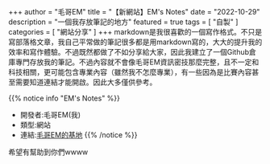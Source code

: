 +++
author = "毛哥EM"
title = "【新網站】EM's Notes"
date = "2022-10-29"
description = "一個我存放筆記的地方"
featured = true
tags = [  "自製"
]
categories = [
    "網站分享"
]
+++
markdown是我很喜歡的一個寫作格式。不只是寫部落格文章，我自己平常做的筆記很多都是用markdown寫的，大大的提升我的效率和寫作體驗。不過既然都做了不如分享給大家，因此我建立了一個Github倉庫專門存放我的筆記。不過內容就不會像毛哥EM資訊密技那麼完整，且不一定和科技相關，更可能包含專業內容（雖然我不怎麼專業），有一些因為是比賽內容甚至需要知道連結才能開啟。因此大多僅供參考。

{{% notice info "EM's Notes" %}}

* 開發者:毛哥EM(我)
* 類型:網站
* 連結:[毛哥EM的基地](https://Edit-Mr.github.io/notes)
{{% /notice %}}

希望有幫助到你們wwww